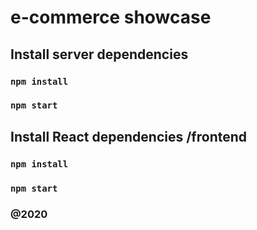 # e-commerce showcase 
## Install server dependencies 

### `npm install`
### `npm start`

## Install React dependencies /frontend
### `npm install`
### `npm start`
### @2020
